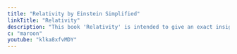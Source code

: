 ```yaml
---
title: "Relativity by Einstein Simplified"
linkTitle: "Relativity"
description: "This book 'Relativity' is intended to give an exact insight into the theory of Relativity to interested readers who are not conversant with math or theoretical physics. --Einstein"
c: "maroon"
youtube: "klka8xfvMDY"
---
```

